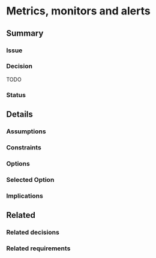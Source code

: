 # Metrics, monitors and alerts

## Summary

### Issue

### Decision
TODO

### Status

## Details

### Assumptions

### Constraints

### Options

### Selected Option

### Implications

## Related

### Related decisions

### Related requirements